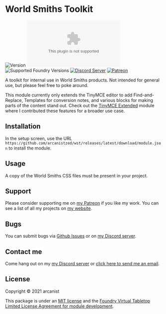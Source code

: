 # World Smiths Toolkit

![Version](https://img.shields.io/github/v/tag/arcanistzed/wst?label=Version&style=flat-square&color=2577a1) ![Latest Release Download Count](https://img.shields.io/github/downloads/arcanistzed/wst/latest/module.zip?label=Downloads&style=flat-square&color=9b43a8) ![Supported Foundry Versions](https://img.shields.io/endpoint?url=https://foundryshields.com/version?url=https://raw.githubusercontent.com/arcanistzed/wst/main/module.json&style=flat-square&color=ff6400) [![Discord Server](https://img.shields.io/badge/-Discord-%232c2f33?style=flat-square&logo=discord)](https://discord.gg/AAkZWWqVav) [![Patreon](https://img.shields.io/badge/-Patreon-%23141518?style=flat-square&logo=patreon)](https://www.patreon.com/bePatron?u=15896855)

A toolkit for internal use in World Smiths products. Not intended for general use, but please feel free to poke around.

This module currently only extends the TinyMCE editor to add Find-and-Replace, Templates for conversion notes, and various blocks for making parts of the content stand out. Check out the [TinyMCE Extended](https://gitlab.com/geekswordsman/textended) module where I contributed these features for a broader use case.

## Installation

In the setup screen, use the URL `https://github.com/arcanistzed/wst/releases/latest/download/module.json` to install the module.

## Usage

A copy of the World Smiths CSS files must be present in your project.

## Support

Please consider supporting me on [my Patreon](https://patreon.com/arcanistzed) if you like my work. You can see a list of all my projects on [my website](https://arcanist.me).

## Bugs

You can submit bugs via [Github Issues](https://github.com/arcanistzed/wst/issues/new/choose) or on [my Discord server](https://discord.gg/AAkZWWqVav).

## Contact me

Come hang out on my [my Discord server](https://discord.gg/AAkZWWqVav) or [click here to send me an email](mailto:arcanistzed@gmail.com?subject=World%20Smiths%20Toolkit%20module%20for%20Foundry%20VTT).

## License

Copyright © 2021 arcanist

This package is under an [MIT license](LICENSE) and the [Foundry Virtual Tabletop Limited License Agreement for module development](https://foundryvtt.com/article/license/).

